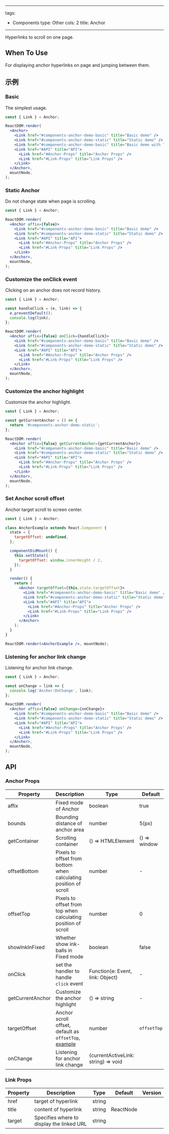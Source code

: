 ---
tags:
  - Components
type: Other
cols: 2
title: Anchor
------

Hyperlinks to scroll on one page.

## When To Use

For displaying anchor hyperlinks on page and jumping between them.

## 示例

### Basic

The simplest usage.

```jsx live
const { Link } = Anchor;

ReactDOM.render(
  <Anchor>
    <Link href="#components-anchor-demo-basic" title="Basic demo" />
    <Link href="#components-anchor-demo-static" title="Static demo" />
    <Link href="#components-anchor-demo-basic" title="Basic demo with Target" target="_blank" />
    <Link href="#API" title="API">
      <Link href="#Anchor-Props" title="Anchor Props" />
      <Link href="#Link-Props" title="Link Props" />
    </Link>
  </Anchor>,
  mountNode,
);
```

### Static Anchor

Do not change state when page is scrolling.

```jsx live
const { Link } = Anchor;

ReactDOM.render(
  <Anchor affix={false}>
    <Link href="#components-anchor-demo-basic" title="Basic demo" />
    <Link href="#components-anchor-demo-static" title="Static demo" />
    <Link href="#API" title="API">
      <Link href="#Anchor-Props" title="Anchor Props" />
      <Link href="#Link-Props" title="Link Props" />
    </Link>
  </Anchor>,
  mountNode,
);
```

### Customize the onClick event

Clicking on an anchor does not record history.

```jsx live
const { Link } = Anchor;

const handleClick = (e, link) => {
  e.preventDefault();
  console.log(link);
};

ReactDOM.render(
  <Anchor affix={false} onClick={handleClick}>
    <Link href="#components-anchor-demo-basic" title="Basic demo" />
    <Link href="#components-anchor-demo-static" title="Static demo" />
    <Link href="#API" title="API">
      <Link href="#Anchor-Props" title="Anchor Props" />
      <Link href="#Link-Props" title="Link Props" />
    </Link>
  </Anchor>,
  mountNode,
);
```

### Customize the anchor highlight

Customize the anchor highlight.

```jsx live
const { Link } = Anchor;

const getCurrentAnchor = () => {
  return '#components-anchor-demo-static';
};

ReactDOM.render(
  <Anchor affix={false} getCurrentAnchor={getCurrentAnchor}>
    <Link href="#components-anchor-demo-basic" title="Basic demo" />
    <Link href="#components-anchor-demo-static" title="Static demo" />
    <Link href="#API" title="API">
      <Link href="#Anchor-Props" title="Anchor Props" />
      <Link href="#Link-Props" title="Link Props" />
    </Link>
  </Anchor>,
  mountNode,
);
```

### Set Anchor scroll offset

Anchor target scroll to screen center.

```jsx live
const { Link } = Anchor;

class AnchorExample extends React.Component {
  state = {
    targetOffset: undefined,
  };

  componentDidMount() {
    this.setState({
      targetOffset: window.innerHeight / 2,
    });
  }

  render() {
    return (
      <Anchor targetOffset={this.state.targetOffset}>
        <Link href="#components-anchor-demo-basic" title="Basic demo" />
        <Link href="#components-anchor-demo-static" title="Static demo" />
        <Link href="#API" title="API">
          <Link href="#Anchor-Props" title="Anchor Props" />
          <Link href="#Link-Props" title="Link Props" />
        </Link>
      </Anchor>
    );
  }
}

ReactDOM.render(<AnchorExample />, mountNode);
```

### Listening for anchor link change

Listening for anchor link change.

```jsx live
const { Link } = Anchor;

const onChange = link => {
  console.log('Anchor:OnChange', link);
};

ReactDOM.render(
  <Anchor affix={false} onChange={onChange}>
    <Link href="#components-anchor-demo-basic" title="Basic demo" />
    <Link href="#components-anchor-demo-static" title="Static demo" />
    <Link href="#API" title="API">
      <Link href="#Anchor-Props" title="Anchor Props" />
      <Link href="#Link-Props" title="Link Props" />
    </Link>
  </Anchor>,
  mountNode,
);
```

## API

### Anchor Props

| Property | Description | Type | Default | Version |
| --- | --- | --- | --- | --- |
| affix | Fixed mode of Anchor | boolean | true |  |
| bounds | Bounding distance of anchor area | number | 5(px) |  |
| getContainer | Scrolling container | () => HTMLElement | () => window | 3.4.0 |
| offsetBottom | Pixels to offset from bottom when calculating position of scroll | number | - |  |
| offsetTop | Pixels to offset from top when calculating position of scroll | number | 0 |  |
| showInkInFixed | Whether show ink-balls in Fixed mode | boolean | false |  |
| onClick | set the handler to handle `click` event | Function(e: Event, link: Object) | - | 3.9.0 |
| getCurrentAnchor | Customize the anchor highlight | () => string | - | 3.22.0 |
| targetOffset | Anchor scroll offset, default as `offsetTop`, [example](#components-anchor-demo-targetOffset) | number | `offsetTop` | 3.22.0 |
| onChange | Listening for anchor link change | (currentActiveLink: string) => void |  | 3.24.0 |

### Link Props

| Property | Description                               | Type              | Default | Version |
| -------- | ----------------------------------------- | ----------------- | ------- | ------- |
| href     | target of hyperlink                       | string            |         |         |
| title    | content of hyperlink                      | string|ReactNode |         |         |
| target   | Specifies where to display the linked URL | string            |         |         |
